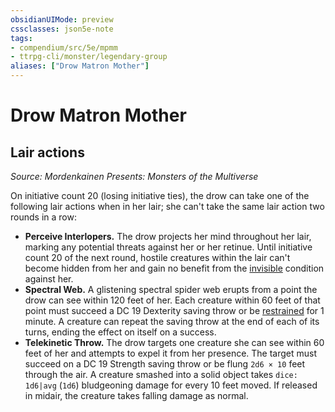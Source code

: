 ```yaml
---
obsidianUIMode: preview
cssclasses: json5e-note
tags:
- compendium/src/5e/mpmm
- ttrpg-cli/monster/legendary-group
aliases: ["Drow Matron Mother"]
---
```

# Drow Matron Mother

## Lair actions
_Source: Mordenkainen Presents: Monsters of the Multiverse_

On initiative count 20 (losing initiative ties), the drow can take one of the following lair actions when in her lair; she can't take the same lair action two rounds in a row:

- **Perceive Interlopers.** The drow projects her mind throughout her lair, marking any potential threats against her or her retinue. Until initiative count 20 of the next round, hostile creatures within the lair can't become hidden from her and gain no benefit from the [invisible](/compendium/rules/conditions.md#invisible) condition against her.  
- **Spectral Web.** A glistening spectral spider web erupts from a point the drow can see within 120 feet of her. Each creature within 60 feet of that point must succeed a DC 19 Dexterity saving throw or be [restrained](/compendium/rules/conditions.md#restrained) for 1 minute. A creature can repeat the saving throw at the end of each of its turns, ending the effect on itself on a success.  
- **Telekinetic Throw.** The drow targets one creature she can see within 60 feet of her and attempts to expel it from her presence. The target must succeed on a DC 19 Strength saving throw or be flung `2d6 × 10` feet through the air. A creature smashed into a solid object takes `dice: 1d6|avg` (`1d6`) bludgeoning damage for every 10 feet moved. If released in midair, the creature takes falling damage as normal.